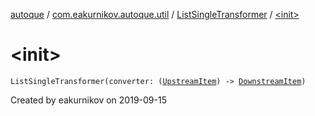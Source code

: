 [autoque](../../index.md) / [com.eakurnikov.autoque.util](../index.md) / [ListSingleTransformer](index.md) / [&lt;init&gt;](./-init-.md)

# &lt;init&gt;

`ListSingleTransformer(converter: (`[`UpstreamItem`](index.md#UpstreamItem)`) -> `[`DownstreamItem`](index.md#DownstreamItem)`)`

Created by eakurnikov on 2019-09-15


